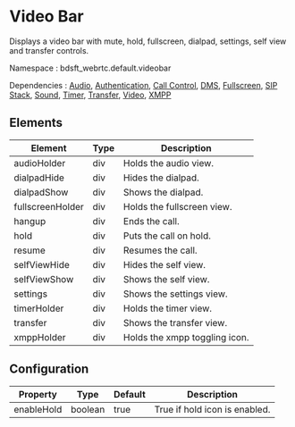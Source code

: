 # Video Bar

Displays a video bar with mute, hold, fullscreen, dialpad, settings, self view and transfer controls.

Namespace : bdsft_webrtc.default.videobar

Dependencies : [Audio](https://github.com/BroadSoft-Xtended/Library-WebRTC-Audio), [Authentication](https://github.com/BroadSoft-Xtended/Library-WebRTC-Authentication), [Call Control](https://github.com/BroadSoft-Xtended/Library-WebRTC-CallControl), [DMS](https://github.com/BroadSoft-Xtended/Library-WebRTC-DMS), [Fullscreen](https://github.com/BroadSoft-Xtended/Library-WebRTC-FullScreen), [SIP Stack](https://github.com/BroadSoft-Xtended/Library-WebRTC-SIPStack), [Sound](https://github.com/BroadSoft-Xtended/Library-WebRTC-Sound), [Timer](https://github.com/BroadSoft-Xtended/Library-WebRTC-Timer), [Transfer](https://github.com/BroadSoft-Xtended/Library-WebRTC-Transfer), [Video](https://github.com/BroadSoft-Xtended/Library-WebRTC-Video), [XMPP](https://github.com/BroadSoft-Xtended/Library-WebRTC-XMPP)

## Elements
<a name="elements"></a>

Element             |Type  |Description
--------------------|------|------------------------------------------
audioHolder          |div   |Holds the audio view.
dialpadHide          |div   |Hides the dialpad.
dialpadShow          |div   |Shows the dialpad.
fullscreenHolder     |div   |Holds the fullscreen view.
hangup               |div   |Ends the call.
hold                 |div   |Puts the call on hold.
resume               |div   |Resumes the call.
selfViewHide         |div   |Hides the self view.
selfViewShow         |div   |Shows the self view.
settings             |div   |Shows the settings view.
timerHolder          |div   |Holds the timer view.
transfer             |div   |Shows the transfer view.
xmppHolder		     |div   |Holds the xmpp toggling icon.

## Configuration
<a name="configuration"></a>

Property    |Type     |Default  |Description
------------|---------|---------|-------------------------------
enableHold  |boolean  |true     |True if hold icon is enabled.


